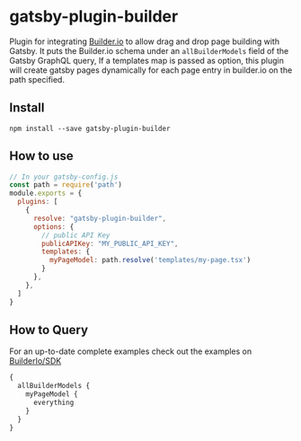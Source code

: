# gatsby-plugin-builder

Plugin for integrating [Builder.io](https://www.builder.io) to allow drag and drop page building with Gatsby. It puts the Builder.io schema under an `allBuilderModels` field of the Gatsby GraphQL query, If a templates map is passed as option, this plugin will create gatsby pages dynamically for each page entry in builder.io on the path specified.

## Install

`npm install --save gatsby-plugin-builder`

## How to use

```javascript
// In your gatsby-config.js
const path = require('path')
module.exports = {
  plugins: [
    {
      resolve: "gatsby-plugin-builder",
      options: {
        // public API Key
        publicAPIKey: "MY_PUBLIC_API_KEY",
        templates: {
          myPageModel: path.resolve('templates/my-page.tsx')
        }
      },
    },
  ]
}
```

## How to Query
For an up-to-date complete examples check out the examples on [BuilderIo/SDK](https://github.com/BuilderIO/builder/tree/master/examples)

```graphql
{
  allBuilderModels {
    myPageModel {
      everything
    }
  }
}
```
